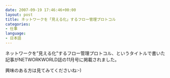 ```yaml
---
date: 2007-09-19 17:46:46+00:00
layout: post
title: ネットワークを「見える化」するフロー管理プロトコル
categories:
- 仕事
language:
- 日本語
---
```


ネットワークを”見える化"するフロー管理プロトコル、というタイトルで書いた記事がNETWORKWORLD誌の11月号に掲載されました。

興味のある方は見てみてくださいね:-)
